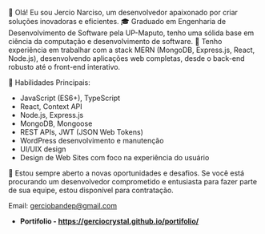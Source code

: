 👋 Olá! Eu sou Jercio Narciso, um desenvolvedor apaixonado por criar soluções inovadoras e eficientes.
🎓 Graduado em Engenharia de Desenvolvimento de Software pela UP-Maputo, tenho uma sólida base em ciência da computação e desenvolvimento de software.
💼 Tenho experiência em trabalhar com a stack MERN (MongoDB, Express.js, React, Node.js), desenvolvendo aplicações web completas, desde o back-end robusto até o front-end interativo.

🔧 Habilidades Principais:
- JavaScript (ES6+), TypeScript
- React, Context API
- Node.js, Express.js
- MongoDB, Mongoose
- REST APIs, JWT (JSON Web Tokens)
- WordPress desenvolvimento e manutenção
- UI/UIX design
- Design de Web Sites com foco na experiência do usuário

🚀 Estou sempre aberto a novas oportunidades e desafios. Se você está procurando um desenvolvedor comprometido e entusiasta para fazer parte de sua equipe, estou disponível para contratação.

Email: gerciobandep@gmail.com
- **Portifolio - https://gerciocrystal.github.io/portifolio/**



